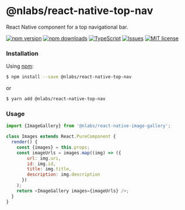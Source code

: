 # @nlabs/react-native-top-nav

React Native component for a top navigational bar.

[![npm version](https://img.shields.io/npm/v/react-native-top-nav.svg?style=flat-square)](https://www.npmjs.com/package/@nlabs/react-native-top-nav)
[![npm downloads](https://img.shields.io/npm/dm/react-native-top-nav.svg?style=flat-square)](https://www.npmjs.com/package/@nlabs/react-native-top-nav)
[![TypeScript](https://badges.frapsoft.com/typescript/version/typescript-next.svg?v=101)](https://github.com/ellerbrock/typescript-badges/)
[![Issues](http://img.shields.io/github/issues/nitrogenlabs/react-native-top-nav.svg?style=flat-square)](https://github.com/nitrogenlabs/react-native-top-nav/issues)
[![MIT license](http://img.shields.io/badge/license-MIT-brightgreen.svg?style=flat-square)](http://opensource.org/licenses/MIT)

### Installation

Using [npm](https://www.npmjs.com/):
```bash
$ npm install --save @nlabs/react-native-top-nav
```
or
```bash
$ yarn add @nlabs/react-native-top-nav
```

### Usage

```javascript
import {ImageGallery} from '@nlabs/react-native-image-gallery';

class Images extends React.PureComponent {
  render() {
    const {images} = this.props;
    const imageUrls = images.map((img) => ({
        url: img.uri,
        id: img.id,
        title: img.title,
        description: img.description
      })
    );
    return <ImageGallery images={imageUrls} />;
  }
}
```
